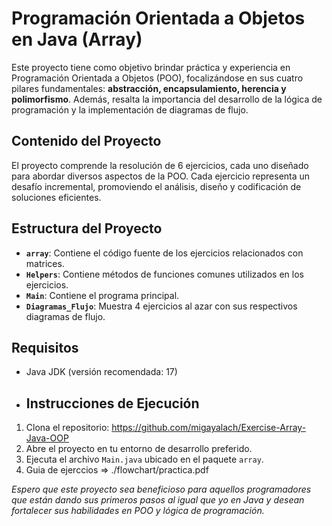 # Programación Orientada a Objetos en Java (Array)
Este proyecto tiene como objetivo brindar práctica y experiencia en Programación Orientada a Objetos (POO), focalizándose en sus cuatro pilares fundamentales: **abstracción, encapsulamiento, herencia y polimorfismo**. Además, resalta la importancia del desarrollo de la lógica de programación y la implementación de diagramas de flujo.

## Contenido del Proyecto

El proyecto comprende la resolución de 6 ejercicios, cada uno diseñado para abordar diversos aspectos de la POO. Cada ejercicio representa un desafío incremental, promoviendo el análisis, diseño y codificación de soluciones eficientes.

## Estructura del Proyecto

- **`array`**: Contiene el código fuente de los ejercicios relacionados con matrices.
- **`Helpers`**: Contiene métodos de funciones comunes utilizados en los ejercicios.
- **`Main`**: Contiene el programa principal.
- **`Diagramas_Flujo`**: Muestra 4 ejercicios al azar con sus respectivos diagramas de flujo.

## Requisitos

- Java JDK (versión recomendada: 17)

- ## Instrucciones de Ejecución

1. Clona el repositorio:
https://github.com/migayalach/Exercise-Array-Java-OOP
3. Abre el proyecto en tu entorno de desarrollo preferido.
4. Ejecuta el archivo `Main.java` ubicado en el paquete `array`.
5. Guia de ejerccios =>
    ./flowchart/practica.pdf

*Espero que este proyecto sea beneficioso para aquellos programadores que están dando sus primeros pasos al igual que yo en Java y desean fortalecer sus habilidades en POO y lógica de programación.*

